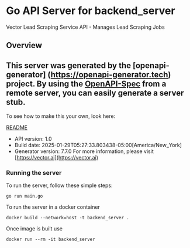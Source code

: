 # Go API Server for backend_server

Vector Lead Scraping Service API - Manages Lead Scraping Jobs

## Overview
This server was generated by the [openapi-generator]
(https://openapi-generator.tech) project.
By using the [OpenAPI-Spec](https://github.com/OAI/OpenAPI-Specification) from a remote server, you can easily generate a server stub.
-

To see how to make this your own, look here:

[README](https://openapi-generator.tech)

- API version: 1.0
- Build date: 2025-01-29T05:27:33.803438-05:00[America/New_York]
- Generator version: 7.7.0
For more information, please visit [https://vector.ai](https://vector.ai)


### Running the server
To run the server, follow these simple steps:

```
go run main.go
```

To run the server in a docker container
```
docker build --network=host -t backend_server .
```

Once image is built use
```
docker run --rm -it backend_server
```
